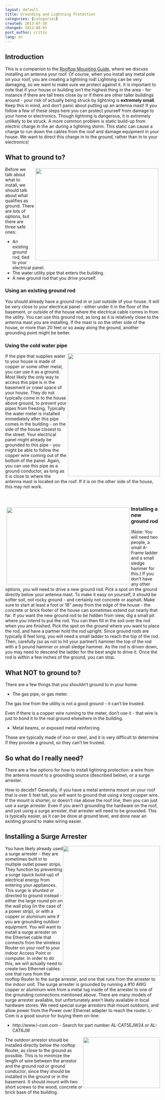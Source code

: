 ```yaml
---
layout: default
title: Grounding and Lightning Protection
categories: {categories}
created: 2013-07-30
changed: 2013-08-05
post_author: critzo
lang: en
---
```

  <h2>Introduction</h2>

<p>This is a companion to the <a href="/docs/build/roof-mount-guide">Rooftop Mounting Guide</a>, where we discuss installing an antenna your roof. Of course, when you install any metal pole on your roof, you are creating a lightning rod! Lightning can be very damaging, so we want to make sure we protect against it. It is important to note that if your house or building isn’t the highest thing in the area - for instance if there are tall trees close by or if there are other taller buildings around - your risk of actually being struck by lightning is <strong>extremely small</strong>. Keep this in mind, and don’t panic about putting up an antenna mast! If you follow a few of these steps here you can protect yourself from damage to your home or electronics. Though lightning is dangerous, it is extremely unlikely to be struck. A more common problem is static build-up from electric charge in the air during a lightning storm. This static can cause a charge to run down the cables from the roof and damage equipment in your house. We want to direct this charge in to the ground, rather than in to your electronics!</p>

<h2>What to ground to?</h2>

<p><img alt="" class="media-image attr__typeof__foaf:Image img__fid__244 img__view_mode__media_large attr__format__media_large" src="/files/styles/large/public/existing_ground_rod.jpg?itok=cXG2JCPu" style="width: 400px; height: 300px; float: right; margin: 5px;" typeof="foaf:Image" />Before we talk about what to install, we should talk about what qualifies as ground. There are lots of options, but there are three safe ones:</p>

<ul>
	<li>An existing ground rod, tied to your electrical panel.</li>
	<li>The water utility pipe that enters the building.</li>
	<li>A new ground rod that you drive yourself.</li>
</ul>

<h3>Using an existing ground rod</h3>

<p>You should already have a ground rod in or just outside of your house. It will be very close to your electrical panel - either under it in the floor of the basement, or outside of the house where the electrical cable comes in from the utility. You can use this ground rod, as long as it is relatively close to the antenna mast you are installing. If the mast is on the other side of the house, or more than 20 feet or so away along the ground, another grounding point might be better.</p>

<h3>Using the cold water pipe</h3>

<p><img alt="" class="media-image attr__typeof__foaf:Image img__fid__246 img__view_mode__media_large attr__format__media_large" src="/files/styles/large/public/incoming_water_pipe.jpg?itok=TPbEdMeN" style="width: 300px; height: 400px; float: right;" typeof="foaf:Image" />If the pipe that supplies water to your house is made of copper or some other metal, you can use it as a ground. Most likely the only way to access this pipe is in the basement or crawl space of your house. They do not typically come in to the house above ground, to prevent your pipes from freezing. Typically the water meter is installed immediately after this pipe comes in the building - on the side of the house closest to the street. Your electrical panel might already be grounded to this pipe - you might be able to follow the copper wire coming out of the bottom of the panel. Again, you can use this pipe as a ground conductor, as long as it is close to where the antenna mast is located on the roof. If it is on the other side of the house, this may not work.</p>

<p>&nbsp;</p>

<h3><img alt="" class="media-image attr__typeof__foaf:Image img__fid__245 img__view_mode__media_large attr__format__media_large" src="/files/styles/large/public/grounding_rod_clamp.jpg?itok=nYwgOpfb" style="width: 400px; height: 251px; float: left; margin: 5px;" typeof="foaf:Image" />Installing a new ground rod</h3>

<p>(Note: You will need two people, a small A-Frame ladder and a small sledge hammer for this.) If you don’t have any other options, you will need to drive a new ground rod. Pick a spot on the ground directly below your antenna mast. To make it easy on yourself, it should be softer soil, not rocky ground - and certainly not concrete or asphalt. Make sure to start at least a foot or 18” away from the edge of the house - the concrete or brick footer of the house can sometimes extend out nearly that far. If you want the new ground rod to be hidden from view, dig a small pit where you intend to put the rod. You can then fill in the soil over the rod when you are finished. Pick the spot on the ground where you want to place the rod, and have a partner hold the rod upright. Since ground rods are typically 8 feet long, you will need a small ladder to reach the top of the rod. Then, carefully (so as not to hit your partner!) hammer the top of the rod with a 5 pound hammer or small sledge hammer. As the rod is driven down, you may need to descend the ladder for the best angle to drive it. Once the rod is within a few inches of the ground, you can stop.</p>

<h2>What NOT to ground to?</h2>

<p>There are a few things that you shouldn’t ground to in your home:</p>

<ul>
	<li>The gas pipe, or gas meter.</li>
</ul>

<p>The gas line from the utility is not a good ground - it can’t be trusted.</p>

<p>Even if there is a copper wire running to the meter, don’t use it - that wire is just to bond it to the real ground elsewhere in the building.</p>

<ul>
	<li>Metal beams, or exposed metal reinforcing.</li>
</ul>

<p>These are typically made of iron or steel, and it is very difficult to determine if they provide a ground, so they can’t be trusted.</p>

<h2>So what do I really need?</h2>

<p>There are a few options for how to install lightning protection: a wire from the antenna mount to a grounding source (described below), or a surge arrester.</p>

<p>How to decide? Generally, if you have a metal antenna mount on your roof that is over 5 feet tall, you will want to ground that using a long copper wire. If the mount is shorter, or doesn’t rise above the roof line, then you can just use a surge arrester. Even if you aren’t grounding the hardware on the roof, and just using a surge arrester, that arrester will need to be grounded. This is typically easier, as it can be done at ground level, and done near an existing ground to make wiring easier.</p>

<h2>Installing a Surge Arrester</h2>

<p><img alt="" class="media-image attr__typeof__foaf:Image img__fid__247 img__view_mode__media_large attr__format__media_large" src="/files/styles/large/public/surge_arrester_in-line_diagram.png?itok=TtsY-WHn" style="width: 316px; height: 423px; float: right;" typeof="foaf:Image" />You have likely already used a surge arrester - they are sometimes built in to multiple outlet power strips. They function by preventing a surge (quick build-up) of electrical energy from entering your appliances. This surge is shunted or directed to ground instead - either the large round pin on the wall plug (in the case of a power strip), or with a copper or aluminum wire if you are grounding outdoor equipment. You will want to install a surge arrester on the Ethernet cable that connects from the wireless Router on your roof to your indoor Access Point or computer. In order to do this, we will actually need to create two Ethernet cables: one that runs from the rooftop Router to the surge arrester, and one that runs from the arrester to the indoor unit. The surge arrester is grounded by running a #10 AWG copper or aluminum wire from a metal lug inside of the arrester to one of the grounding connections mentioned above. There are many models of surge arrester available, but unfortunately aren't likely available in local hardware stores. We need special surge arrestors that mount outdoors, and allow power from the Power over Ethernet adapter to reach the router. L-Com is a good source for buying them on-line:</p>

<ul>
	<li>http://www.l-com.com - Search for part number AL-CAT5EJW24 or AL-CAT6JW</li>
</ul>

<p><img alt="" class="media-image attr__typeof__foaf:Image img__fid__248 img__view_mode__media_large attr__format__media_large" src="/files/styles/large/public/outdoor_surge_arrestor.jpg?itok=Y4k9Cgr-" style="width: 250px; height: 165px; float: right;" typeof="foaf:Image" />The outdoor arrestor should be installed directly below the rooftop Router, as close to the ground as possible. This is to minimize the length of wire between the arrestor and the ground rod or ground conductor, since they should be installed in the ground or in the basement. It should mount with two short screws to the wood, concrete or brick base of the building.</p>
 
